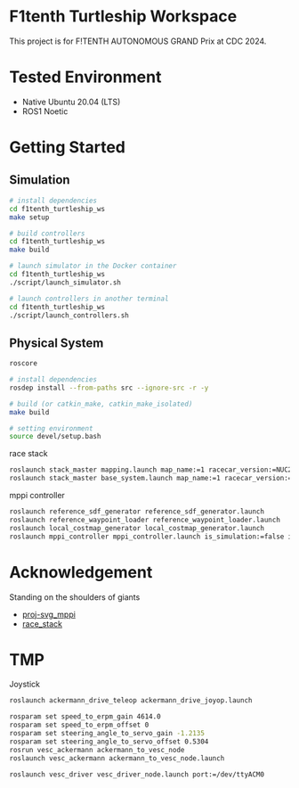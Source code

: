 # F1tenth Turtleship Workspace

This project is for F!TENTH AUTONOMOUS GRAND Prix at CDC 2024.

# Tested Environment

- Native Ubuntu 20.04 (LTS)
- ROS1 Noetic

# Getting Started

## Simulation

```bash
# install dependencies
cd f1tenth_turtleship_ws
make setup

# build controllers
cd f1tenth_turtleship_ws
make build

# launch simulator in the Docker container
cd f1tenth_turtleship_ws
./script/launch_simulator.sh

# launch controllers in another terminal
cd f1tenth_turtleship_ws
./script/launch_controllers.sh 
```

## Physical System

```bash
roscore

# install dependencies
rosdep install --from-paths src --ignore-src -r -y

# build (or catkin_make, catkin_make_isolated)
make build

# setting environment
source devel/setup.bash
```

race stack

```bash
roslaunch stack_master mapping.launch map_name:=1 racecar_version:=NUC2
roslaunch stack_master base_system.launch map_name:=1 racecar_version:=NUC2
```

mppi controller

```bash
roslaunch reference_sdf_generator reference_sdf_generator.launch
roslaunch reference_waypoint_loader reference_waypoint_loader.launch
roslaunch local_costmap_generator local_costmap_generator.launch
roslaunch mppi_controller mppi_controller.launch is_simulation:=false is_localize_less_mode:=false
```

# Acknowledgement

Standing on the shoulders of giants

- [proj-svg_mppi](https://github.com/kohonda/proj-svg_mppi)
- [race_stack](https://github.com/ForzaETH/race_stack/tree/main)

# TMP

Joystick

```bash
roslaunch ackermann_drive_teleop ackermann_drive_joyop.launch

rosparam set speed_to_erpm_gain 4614.0
rosparam set speed_to_erpm_offset 0
rosparam set steering_angle_to_servo_gain -1.2135
rosparam set steering_angle_to_servo_offset 0.5304
rosrun vesc_ackermann ackermann_to_vesc_node
roslaunch vesc_ackermann ackermann_to_vesc_node.launch

roslaunch vesc_driver vesc_driver_node.launch port:=/dev/ttyACM0
```
